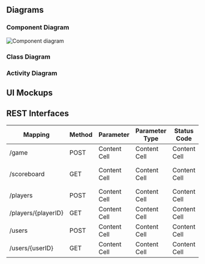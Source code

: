 ## Diagrams

### Component Diagram

![Component diagram](uml/component_diagram.svg)

### Class Diagram

### Activity Diagram

## UI Mockups

## REST Interfaces

| Mapping  | Method | Parameter  | Parameter Type | Status Code  | Response | Description  |
| ------------- | ------------- | ------------- | ------------- | ------------- | ------------- | ------------- |
| /game  | POST  | Content Cell  | Content Cell  | Content Cell  | Content Cell  | initiate a new game  |
| /scoreboard  | GET  | Content Cell  | Content Cell  | Content Cell  | Content Cell  | retrieve a list of scores  |
| /players  | POST  | Content Cell  | Content Cell  | Content Cell  | Content Cell  | creata a new player  |
| /players/{playerID}  | GET  | Content Cell  | Content Cell  | Content Cell  | Content Cell  | retrieve a player by ID  |
| /users  | POST  | Content Cell  | Content Cell  | Content Cell  | Content Cell  | register a new user  |
| /users/{userID}  | GET  | Content Cell  | Content Cell  | Content Cell  | Content Cell  | retrieve a user by ID  |


